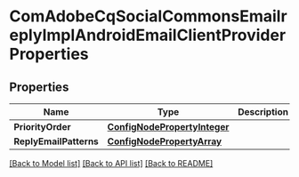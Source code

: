 # ComAdobeCqSocialCommonsEmailreplyImplAndroidEmailClientProviderProperties

## Properties
Name | Type | Description | Notes
------------ | ------------- | ------------- | -------------
**PriorityOrder** | [**ConfigNodePropertyInteger**](configNodePropertyInteger.md) |  | [optional] 
**ReplyEmailPatterns** | [**ConfigNodePropertyArray**](configNodePropertyArray.md) |  | [optional] 

[[Back to Model list]](../README.md#documentation-for-models) [[Back to API list]](../README.md#documentation-for-api-endpoints) [[Back to README]](../README.md)


